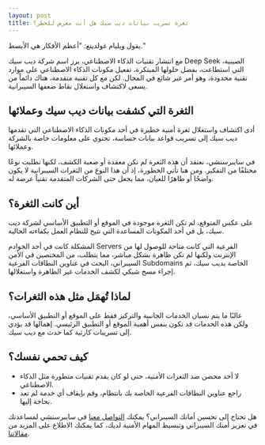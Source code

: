 ```yaml
---
layout: post
title: ثغرة تسريب بيانات ديب سيك هل أنت معرض للخطر؟
---
```


يقول ويليام غولدينغ: "أعظم الأفكار هي الأبسط."

مع انتشار تقنيات الذكاء الاصطناعي، برز اسم شركة ديب سيك Deep Seek الصينية، التي استطاعت، بفضل حلولها المبتكرة، تفعيل مكونات الذكاء الاصطناعي على موارد تقنية محدودة، وهو أمر غير شائع في المجال. لكن مع كل تقنية متقدمة، هناك دائماً من يسعى لاكتشاف واستغلال نقاط ضعفها السيبرانية.

##  الثغرة التي كشفت بيانات ديب سيك وعملائها

أدى اكتشاف واستغلال ثغرة أمنية خطيرة في أحد مكونات الذكاء الاصطناعي التي تقدمها ديب سيك إلى تسريب قواعد بيانات حساسة، تحتوي على معلومات خاصة بالشركة وعملائها.

في سايبرسنشي، نعتقد أن هذه الثغرة لم تكن معقدة أو صعبة الكشف، لكنها تطلبت نوعًا مختلفًا من التفكير. ومن هنا تأتي الخطورة، إذ أن هذا النوع من الثغرات السيبرانية لا يكون واضحًا أو ظاهرًا للعيان، مما يجعل حتى الشركات المتقدمة تقنياً عرضة له.

## أين كانت الثغرة؟

على عكس المتوقع، لم تكن الثغرة موجودة في الموقع أو التطبيق الأساسي لشركة ديب سيك، بل في أحد المكونات المساعدة التي تتيح للنظام العمل بكفاءته الحالية.

المشكلة كانت في أحد الخوادم Servers الفرعية التي كانت متاحة للوصول لها من الإنترنت ولكنها لم تكن ظاهرة بشكل مباشر، مما يتطلب، من المختصين في الأمن السيبراني، البحث في عناوين النطاقات الفرعية Subdomains الخاصة بديب سيك، ثم إجراء مسح شبكي لكشف الخدمات غير الظاهرة واستغلالها.

## لماذا تُهمَل مثل هذه الثغرات؟

غالبًا ما يتم نسيان الخدمات الجانبية والتركيز فقط على الموقع أو التطبيق الأساسي، ولكن هذه الخدمات قد تكون بنفس أهمية الموقع أو التطبيق الرئيسي. إهمالها قد يؤدي إلى تسريبات كارثية كما حدث مع ديب سيك.

## كيف تحمي نفسك؟

*  لا أحد محصن ضد الثغرات الأمنية، حتى لو كان يقدم تقنيات متطورة مثل الذكاء الاصطناعي.
*  راجع عناوين النطاقات الفرعية الخاصة بك بانتظام، وقم بإيقاف أي خدمة لم تعد بحاجة إليها.

 هل تحتاج إلى تحسين أمانك السيبراني؟
يمكنك [التواصل معنا](https://www.cybersenshi.com/pages/contact/) في سايبرسنشي لمساعدتك في تعزيز أمنك السيبراني وتبسيط المهام الأمنية لديك، كما يمكنك الاطلاع على المزيد من [مقالاتنا](https://blog.cybersenshi.com/).













